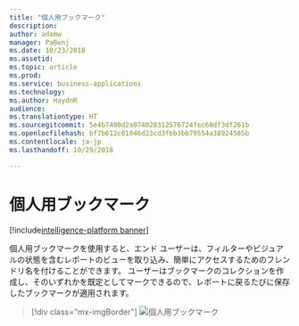```yaml
---
title: "個人用ブックマーク"
description: 
author: adamw
manager: PaBenj
ms.date: 10/23/2018
ms.assetid: 
ms.topic: article
ms.prod: 
ms.service: business-applications
ms.technology: 
ms.author: HaydnR
audience: 
ms.translationtype: HT
ms.sourcegitcommit: 5e4b7400d2a974028312576724fec68df3df261b
ms.openlocfilehash: bf7b612c01046d23cd3fbb3bb79554a38924585b
ms.contentlocale: ja-jp
ms.lasthandoff: 10/29/2018

---
```

# <a name="personal-bookmarks"></a>個人用ブックマーク

[!include[intelligence-platform banner](../../includes/intelligence-platform.md)]

個人用ブックマークを使用すると、エンド ユーザーは、フィルターやビジュアルの状態を含むレポートのビューを取り込み、簡単にアクセスするためのフレンドリ名を付けることができます。 ユーザーはブックマークのコレクションを作成し、そのいずれかを既定としてマークできるので、レポートに戻るたびに保存したブックマークが適用されます。

> [!div class="mx-imgBorder"]
> ![個人用ブックマーク](media/personal-bookmarks.jpg "個人用ブックマーク")

